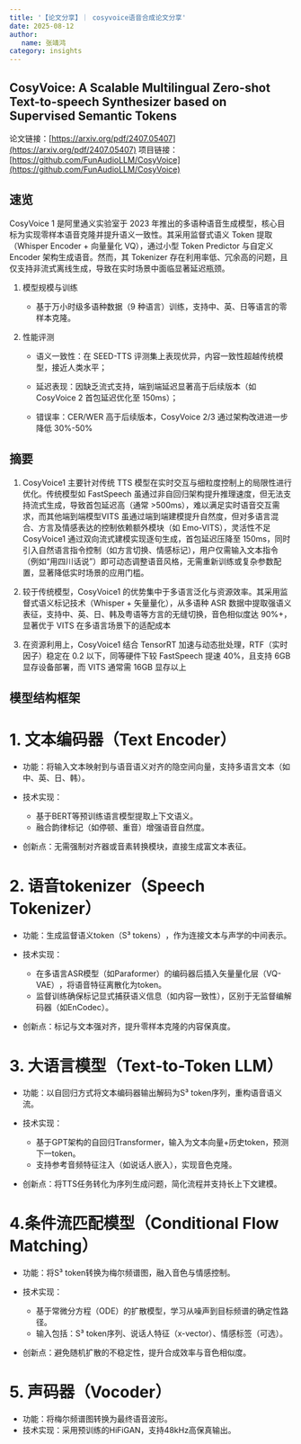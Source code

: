 ```yaml
---
title: '【论文分享】｜ cosyvoice语音合成论文分享'
date: 2025-08-12
author:
   name: 张靖鸿
category: insights
---
```

## CosyVoice: A Scalable Multilingual Zero-shot Text-to-speech Synthesizer based on Supervised Semantic Tokens

论文链接：[https://arxiv.org/pdf/2407.05407](https://arxiv.org/pdf/2407.05407)
项目链接：[https://github.com/FunAudioLLM/CosyVoice](https://github.com/FunAudioLLM/CosyVoice)

## 速览
CosyVoice 1 是阿里通义实验室于 2023 年推出的多语种语音生成模型，核心目标为 ​​实现零样本语音克隆并提升语义一致性​​。其采用监督式语义 Token 提取（Whisper Encoder + 向量量化 VQ），通过小型 Token Predictor 与自定义 Encoder 架构生成语音。然而，其 Tokenizer 存在利用率低、冗余高的问题，且仅支持​​非流式离线生成​​，导致在实时场景中面临显著延迟瓶颈。

1. 模型规模与训练​​

    * 基于​​万小时级多语种数据​​（9 种语言）训练，支持中、英、日等语言的零样本克隆。

2. ​​性能评测​​
    * ​​语义一致性​​：在 SEED-TTS 评测集上表现优异，内容一致性超越传统模型，接近人类水平；

    * ​​延迟表现​​：因缺乏流式支持，端到端延迟显著高于后续版本（如 CosyVoice 2 首包延迟优化至 150ms）；

    * ​​错误率​​：CER/WER 高于后续版本，CosyVoice 2/3 通过架构改进进一步降低 30%-50%

## 摘要
1. CosyVoice1 主要针对传统 TTS 模型在​​实时交互​​与​​细粒度控制​​上的局限性进行优化。传统模型如 FastSpeech 虽通过非自回归架构提升推理速度，但无法支持流式生成，导致首包延迟高（通常 >500ms），难以满足实时语音交互需求，而其他端到端模型VITS 虽通过端到端建模提升自然度，但对多语言混合、方言及情感表达的控制依赖额外模块（如 Emo-VITS），灵活性不足CosyVoice1 通过​​双向流式建模​​实现逐句生成，首包延迟压降至 150ms，同时引入​​自然语言指令控制​​（如方言切换、情感标记），用户仅需输入文本指令（例如“用四川话说”）即可动态调整语音风格，无需重新训练或复杂参数配置，显著降低实时场景的应用门槛。

2. 较于传统模型，CosyVoice1 的优势集中于​​多语言泛化​​与​​资源效率​​。其采用​​监督式语义标记技术​​（Whisper + 矢量量化），从多语种 ASR 数据中提取强语义表征，支持中、英、日、韩及粤语等方言的无缝切换，音色相似度达 90%+，显著优于 VITS 在多语言场景下的适配成本

3. 在资源利用上，CosyVoice1 结合 ​​TensorRT 加速与动态批处理​​，RTF（实时因子）稳定在 0.2 以下，同等硬件下较 FastSpeech 提速 40%，且支持 6GB 显存设备部署，而 VITS 通常需 16GB 显存以上

## 模型结构框架
# 1. ​​文本编码器（Text Encoder）​​
* ​​功能​​：将输入文本映射到与语音语义对齐的隐空间向量，支持多语言文本（如中、英、日、韩）。
* ​​技术实现​​：
    * 基于BERT等预训练语言模型提取上下文语义。
    * 融合韵律标记（如停顿、重音）增强语音自然度。

* ​​创新点​​：无需强制对齐器或音素转换模块，直接生成富文本表征。

# 2. ​​语音tokenizer（Speech Tokenizer）​​
* ​​功能​​：生成​​监督语义token（S³ tokens）​​，作为连接文本与声学的中间表示。
* ​​技术实现​​：
    * 在多语言ASR模型（如Paraformer）的编码器后插入​​矢量量化层（VQ-VAE）​​，将语音特征离散化为token。
    * 监督训练确保标记显式捕获语义信息（如内容一致性），区别于无监督编解码器（如EnCodec）。

* ​​创新点​​：标记与文本强对齐，提升零样本克隆的内容保真度。

# 3. ​​大语言模型（Text-to-Token LLM）​​
* ​​功能​​：以自回归方式将文本编码器输出解码为S³ token序列，重构语音语义流。
* ​​技术实现​​：
    * 基于GPT架构的自回归Transformer，输入为文本向量+历史token，预测下一token。
    * 支持参考音频特征注入（如说话人嵌入），实现音色克隆。

* ​​创新点​​：将TTS任务转化为序列生成问题，简化流程并支持长上下文建模。

# 4. ​​条件流匹配模型（Conditional Flow Matching）​​
* ​​功能​​：将S³ token转换为梅尔频谱图，融入音色与情感控制。
* ​​技术实现​​：
    * 基于常微分方程（ODE）的扩散模型，学习从噪声到目标频谱的确定性路径。
    * 输入包括：S³ token序列、说话人特征（x-vector）、情感标签（可选）。

* ​​创新点​​：避免随机扩散的不稳定性，提升合成效率与音色相似度。

# 5. ​​声码器（Vocoder）​​
* ​​功能​​：将梅尔频谱图转换为最终语音波形。
* ​​技术实现​​：采用预训练的HiFiGAN，支持48kHz高保真输出。